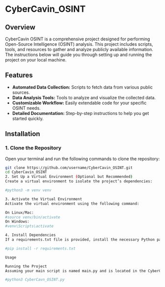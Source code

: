 # CyberCavin_OSINT

## Overview
CyberCavin OSINT is a comprehensive project designed for performing Open-Source Intelligence (OSINT) analysis. This project includes scripts, tools, and resources to gather and analyze publicly available information. The instructions below will guide you through setting up and running the project on your local machine.

## Features
- **Automated Data Collection:** Scripts to fetch data from various public sources.
- **Data Analysis Tools:** Tools to analyze and visualize the collected data.
- **Customizable Workflow:** Easily extendable code for your specific OSINT needs.
- **Detailed Documentation:** Step-by-step instructions to help you get started quickly.

## Installation

### 1. Clone the Repository
Open your terminal and run the following commands to clone the repository:
```bash
git clone https://github.com/username/CyberCavin_OSINT.git
cd CyberCavin_OSINT
2. Set Up a Virtual Environment (Optional but Recommended)
Create a virtual environment to isolate the project’s dependencies:

#python3 -m venv venv

3. Activate the Virtual Environment
Activate the virtual environment using the following command:

On Linux/Mac:
#source venv/bin/activate
On Windows:
#venv\Scripts\activate

4. Install Dependencies
If a requirements.txt file is provided, install the necessary Python packages:

#pip install -r requirements.txt

Usage

Running the Project
Assuming your main script is named main.py and is located in the CyberCavin_OSINT folder, you can start the project with:

#python3 CyberCavn_OSINT.py 

